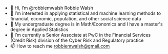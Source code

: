 - 👋 Hi, I’m @robbiemwalsh Robbie Walsh
- 👀 I’m interested in applying statistical and machine learning methods to financial, economic, population, and other social science data
- 🌱 My undergraduate degree is in Math/Economics and I have a master's degree in Applied Statistics
- 💞️ I’m currently a Senior Associate at PwC in the Financial Services (Credit Risk) division of the Cyber Risk and Regulatory practice
- 📫 How to reach me robbiemwalsh@gmail.com

<!---
robbiemwalsh/robbiemwalsh is a ✨ special ✨ repository because its `README.md` (this file) appears on your GitHub profile.
You can click the Preview link to take a look at your changes.
--->
